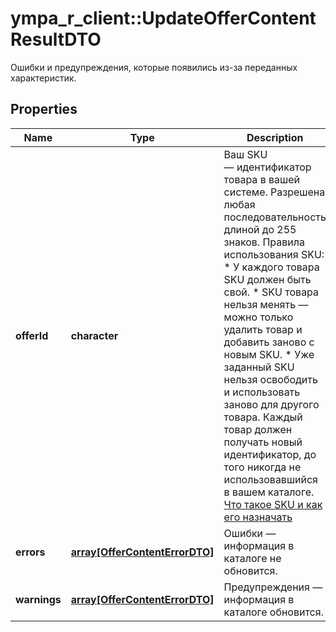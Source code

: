 # ympa_r_client::UpdateOfferContentResultDTO

Ошибки и предупреждения, которые появились из-за переданных характеристик.

## Properties
Name | Type | Description | Notes
------------ | ------------- | ------------- | -------------
**offerId** | **character** | Ваш SKU — идентификатор товара в вашей системе.  Разрешена любая последовательность длиной до 255 знаков.  Правила использования SKU:  * У каждого товара SKU должен быть свой.  * SKU товара нельзя менять — можно только удалить товар и добавить заново с новым SKU.  * Уже заданный SKU нельзя освободить и использовать заново для другого товара. Каждый товар должен получать новый идентификатор, до того никогда не использовавшийся в вашем каталоге.  [Что такое SKU и как его назначать](https://yandex.ru/support/marketplace/assortment/add/index.html#fields)  | [Pattern: ^[^\\x00-\\x08\\x0A-\\x1f\\x7f]{1,255}$] [Max. length: 255] [Min. length: 1] 
**errors** | [**array[OfferContentErrorDTO]**](OfferContentErrorDTO.md) | Ошибки — информация в каталоге не обновится. | [optional] 
**warnings** | [**array[OfferContentErrorDTO]**](OfferContentErrorDTO.md) | Предупреждения — информация в каталоге обновится. | [optional] 


